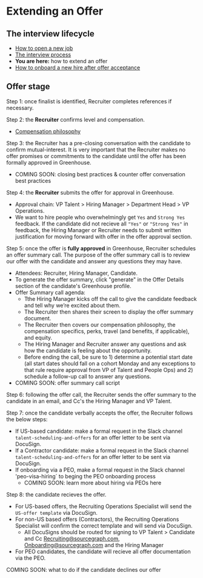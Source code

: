 # Extending an Offer

## The interview lifecycle 
- [How to open a new job](./opening_a_new_job.md)
- [The interview process](./interview_process.md)
- **You are here:** how to extend an offer
- [How to onboard a new hire after offer acceptance](./after_the_offer.md)

## Offer stage

Step 1: once finalist is identified, Recruiter completes references if necessary.

Step 2: the **Recruiter** confirms level and compensation.
- [Compensation philosophy](../people-ops/compensation/index.md#components-of-compensation)

Step 3: the Recruiter has a pre-closing conversation with the candidate to confirm mutual-interest. It is very important that the Recruiter makes no offer promises or commitments to the candidate until the offer has been formally approved in Greenhouse.
- COMING SOON: closing best practices & counter offer conversation best practices

Step 4: the **Recruiter** submits the offer for approval in Greenhouse.
- Approval chain: VP Talent > Hiring Manager > Department Head > VP Operations.
- We want to hire people who overwhelmingly get `Yes` and `Strong Yes` feedback.  If the candidate did not recieve all `"Yes"` or `"Strong Yes"` in feedback, the Hiring Manager or Recruiter needs to submit written justification for moving forward with offer in the offer approval section.

Step 5: once the offer is **fully approved** in Greenhouse, Recruiter schedules an offer summary call. The purpose of the offer summary call is to review our offer with the candidate and answer any questions they may have.
- Attendees: Recruiter, Hiring Manager, Candidate.
- To generate the offer summary, click "generate" in the Offer Details section of the candidate's Greenhouse profile.
- Offer Summary call agenda: 
  - Tthe Hiring Manager kicks off the call to give the candidate feedback and tell why we’re excited about them. 
  - The Recruiter then shares their screen to display the offer summary document. 
  - The Recruiter then covers our compensation philosophy, the compensation specifics, perks, travel (and benefits, if applicable), and equity.
  - The Hiring Manager and Recruiter answer any questions and ask how the candidate is feeling about the opportunity. 
  - Before ending the call, be sure to 1) determine a potential start date (all start dates should fall on a cohort Monday and any exceptions to that rule require approval from VP of Talent and People Ops) and 2) schedule a follow-up call to answer any questions.
 - COMING SOON: offer summary call script

Step 6: following the offer call, the Recruiter sends the offer summary to the candidate in an email, and Cc's the Hiring Manager and VP Talent.

Step 7: once the candidate verbally accepts the offer, the Recruiter follows the below steps:
- If US-based candidate: make a formal request in the Slack channel `talent-scheduling-and-offers` for an offer letter to be sent via DocuSign.
- If a Contractor candidate: make a formal request in the Slack channel `talent-scheduling-and-offers` for an offer letter to be sent via DocuSign.
- If onboarding via a PEO, make a formal request in the Slack channel 'peo-visa-hiring` to beging the PEO onboarding process
  - COMING SOON: learn more about hiring via PEOs here

Step 8: the candidate recieves the offer.
- For US-based offers, the Recruiting Operations Specialist will send the `US-offer template` via DocuSign.
- For non-US based offers (Contractors), the Recruiting Operations Specialist will confirm the correct template and will send via DocuSign.
  - All DocuSigns should be routed for signing to VP Talent > Candidate and Cc Recruiting@sourcegraph.com, Onboarding@sourcegraph.com and the Hiring Manager
- For PEO candidates, the candidate will recieve all offer documentation via the PEO.  

COMING SOON: what to do if the candidate declines our offer

